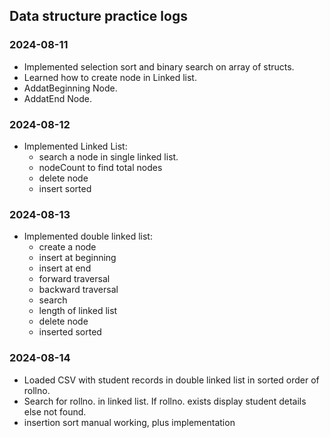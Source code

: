 ## Data structure practice logs

### 2024-08-11

- Implemented selection sort and binary search on array of structs.
- Learned how to create node in Linked list.
- AddatBeginning Node.
- AddatEnd Node.


### 2024-08-12

- Implemented Linked List: 
    - search a node in single linked list.
    - nodeCount to find total nodes
    - delete node 
    - insert sorted

### 2024-08-13

- Implemented double linked list:
    - create a node
    - insert at beginning
    - insert at end
    - forward traversal
    - backward traversal
    - search 
    - length of linked list 
    - delete node
    - inserted sorted

### 2024-08-14

- Loaded CSV with student records in double linked list in sorted order of rollno.
- Search for rollno. in linked list. If rollno. exists display student details else not found.
- insertion sort manual working, plus implementation